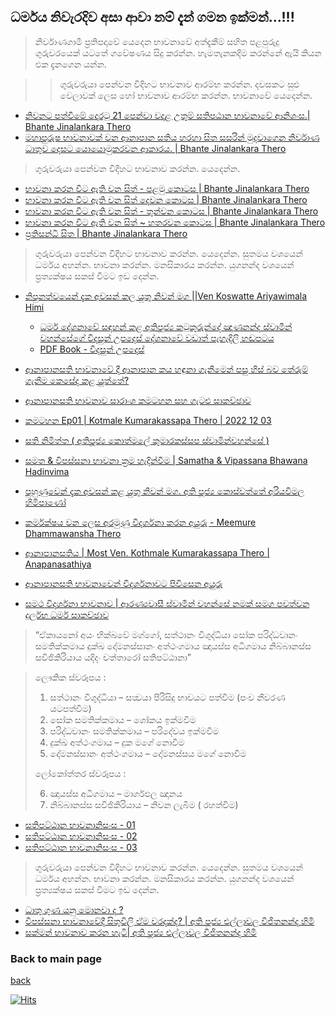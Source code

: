 
## ධර්මය නිවැරදිව අසා  ආවා නම් දැන් ගමන ඉක්මන්...!!!

>නිර්වාණගාමී ප්‍රතිපදාවේ යෙදෙන භාවනාවේ අත්දැකීම් සහිත පළපුරුදු ගුරුවරයෙක් යටතේ ගවේෂණය සිදු කරන්න. හැමතැනකදිම කරන්නේ ඇයි කියන එක දැනගෙන යන්න. 


> > ගුරුවරුයා පෙන්වන විදිහට භාවනාව ආරම්භ කරන්න. දවසකට සුළු වෙලාවක් ලෙස හෝ භාවනාව  ආරම්භ කරන්න. භාවනාවේ යෙදෙන්න. 

- [නිවනට පත්වීමේ දොරටු 21 පෙන්වා වදාළ උතුම් සතිපඨාන භාවනාවේ ආනිශංස.| Bhante Jinalankara Thero](https://www.youtube.com/watch?v=zeuL0Fj_F8U)
- [මහාපුරුෂ භාවනාවක් වන ආනාපාන සතිය හරහා සිත සසරින් මුදවාගෙන නිර්වාණ ධාතුව දෙසට යොයොමුකරවන ආකාරය. | Bhante Jinalankara Thero](https://www.youtube.com/watch?v=O9L8IiQ-Qac)

> ගුරුවරුයා පෙන්වන විදිහට  භාවනාව  කරන්න. යෙදෙන්න.  

- [ භාවනා කරන විට ඇති වන සිත් - පළමු කොටස | 
Bhante Jinalankara Thero](https://www.youtube.com/watch?v=kkpTEtgWSK0)
- [භාවනා කරන විට ඇති වන සිත් දෙවන කොටස | 
Bhante Jinalankara Thero](https://www.youtube.com/watch?v=b3IctNs6738&t=4s)
- [භාවනා කරන විට ඇති වන සිත් - තුන්වන කොටස | 
Bhante Jinalankara Thero](https://www.youtube.com/watch?v=vOcLEiKWfL8)
- [භාවනා කරන විට ඇති වන සිත් ~ හතරවන කොටස | 
Bhante Jinalankara Thero](https://www.youtube.com/watch?v=-o8mU-C_H7Q&t=8s)
- [ප්‍රතිසන්ධි සිත | 
Bhante Jinalankara Thero](https://www.youtube.com/watch?v=-aFuSm3Yigg&t=22s)

> ගුරුවරුයා පෙන්වන විදිහට  භාවනාව  කරන්න. යෙදෙන්න. සුතමය වශයෙන් ධර්මය අහන්න. භාවනා කරන්න. මනසිකාරය කරන්න. යුගනන්ද වශයෙන් ප්‍රත්‍යක්ෂය සකස් වීමට ඉඩ දෙන්න.


- [නිපුනත්වයෙන් දැක අවසන් කල යුතු නිවන් මග ||Ven Koswatte Ariyawimala Himi](https://www.youtube.com/watch?v=VHZM8gi7v9o)
    - [ධර්ම දේශනාවේ සඳහන් කළ
අතිපූජ්‍ය කටුකුරුන්දේ ඤාණනන්ද ස්වාමීන් වහන්සේගේ  විදසුන් උපදෙස්   දේශනාවේ වඩාත් පැහැදිලි හඬපටය](https://www.youtube.com/watch?v=3Ox6RBnqfW4)
    - [PDF Book - විදසුන් උපදෙස්](https://dhammapresswp.files.wordpress.com/2014/06/vidhasun-upades.pdf)

- [ආනාපානසති භාවනාවේ දී ආනාපාන කය හඳුනා ගැනීමෙන් පසු හිස් බව තේරුම් ගැනීම කෙසේද කළ යුත්තේ?](https://www.youtube.com/watch?v=ruVoqeJTtik)
- [ආනාපානසති භාවනාව සාරාංශ කමටහන සහ ගැටළු සාකච්ඡාව](https://youtube.com/playlist?list=PLvB-B6hmoIXkVl_uSnHBBiut2sCfZxi7J)
- [කමටහන Ep01 | Kotmale Kumarakassapa Thero | 2022 12 03 ](https://www.youtube.com/watch?v=simpkBLYFjE)
- [සති නිමිත්ත ( අතිපූජ්‍ය කොත්මලේ කුමාරකස්සප ස්වාමින්වහන්සේ )](https://www.youtube.com/watch?v=zItwElHWNfA)
- [සමත & විපස්සනා භාවනා ක්‍රම හැදින්වීම | Samatha & Vipassana Bhawana Hadinvima](https://www.youtube.com/watch?v=DI-rMUWBZO8)
- [පුහුණුවෙන් දැක අවසන් කළ යුතු නිවන් මග. අති පූජ්‍ය කොස්වත්තේ අරියවිමල හිමිපාණෝ](https://www.youtube.com/watch?v=Z7HYzX1xJEY)
- [කර්මක්ෂය වන ලෙස අරමුණු විදර්ශනා කරන අයුරු - Meemure Dhammawansha Thero](https://youtu.be/S8fdTJQS5e8)
- [ආනාපානසතිය | Most Ven. Kothmale Kumarakassapa Thero | Anapanasathiya](https://www.youtube.com/watch?v=c34DBAkigWk)
- [ආනාපානසති භාවනාවෙන් විදර්ශනාවට පිවිසෙන අයුරු](https://youtu.be/0pZc_5V0pSY)
- [සමථ විදර්ශනා භාවනාව | ආරණ්‍යවාසී ස්වාමීන් වහන්සේ නමක් සමග පවත්වන දුර්ලභ ධර්ම සාකච්ඡාව](https://www.youtube.com/watch?v=wiuXX4MhCFw)

>“ඒකායනෝ අයං භික්‍ඛවේ මග්ගෝ, සත්ථානං විශුද්ධියා සෝක පරිද්ධවානං සමතික්කමාය දුක්ඛ දෝමනස්සානං අත්ථංගමාය ඤායස්ස අධිගමාය නිබ්බානස්ස සවිඡිකිරියාය යදිදං චත්තාරෝ සතිපට්ඨානා”

>ලෞකික ස්වරූපය :
>1) සත්ථානං විශුද්ධියා – සත්‍වයා පිරිසිදු භාවයට පත්වීම (පංච නීවරණ යටපත්වීම)
>2) සෝක සමතික්කමාය – ශෝකය ඉක්මවීම
>3) පරිද්ධවානං සමතික්කමාය – පරිදේවය ඉක්මවීම
>4) දුක්ඛ අත්ථංගමාය – දුක මගේ නොවීම
>5) දෝමනස්සානං අත්ථංගමාය – දෝමනස්සය මගේ නොවීම
>
>ලෝකෝත්තර ස්වරූපය :
>
>6) ඤායස්ස අධිගමාය – මාර්ගඵල ඤානය
>7) නිබ්බානස්ස සවිඡිකිරියාය – නිවන ලැබීම ( රහත්වීම)

- [සතිපට්ඨාන භාවනානිසංස - 01](https://www.youtube.com/watch?v=LBbxeyYRJ1E)
- [සතිපට්ඨාන භාවනානිසංස - 02](https://www.youtube.com/watch?v=80R55ZEgbXs)
- [සතිපට්ඨාන භාවනානිසංස - 03](https://www.youtube.com/watch?v=c8_BFV_ibew)

> ගුරුවරුයා පෙන්වන විදිහට  භාවනාව  කරන්න. යෙදෙන්න. සුතමය වශයෙන් ධර්මය අහන්න. භාවනා කරන්න. මනසිකාරය කරන්න. යුගනන්ද වශයෙන් ප්‍රත්‍යක්ෂය සකස් වීමට ඉඩ දෙන්න.

- [ධාතු ගුණ යනු මොනවා ද ?](https://www.youtube.com/watch?v=Trr9cPpOEL0)
- [විපස්සනා භාවනාවේදී සිතුවිලි ඒම වරදක්ද? | අති පූජ්‍ය එල්ලාවල විජිතනන්ද හිමි](https://www.youtube.com/watch?v=3rWxL_vsUUY)
- [සක්මන් භාවනාව කරන හැටි| අති පූජ්‍ය එල්ලාවල විජිතනන්ද හිමි](https://www.youtube.com/watch?v=SKpTRFMctmA&list=PLHYG40QVXB-Rkf7ApES5AIJO5oixglpYv)

### Back to main page
[back](https://github.com/dinukx/dhamma-notes/blob/main/Reference_list.md)

[![Hits](https://hits.seeyoufarm.com/api/count/incr/badge.svg?url=https%3A%2F%2Fgithub.com%2Fdinukx%2Fdhamma-notes%2Fblob%2Fmain%2FBawana.md&count_bg=%2379C83D&title_bg=%23555555&icon=&icon_color=%23E7E7E7&title=your-views+%2F+Live&edge_flat=false)](https://hits.seeyoufarm.com)